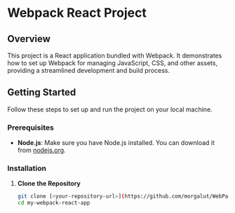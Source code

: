 # Webpack React Project

## Overview

This project is a React application bundled with Webpack. It demonstrates how to set up Webpack for managing JavaScript, CSS, and other assets, providing a streamlined development and build process.

## Getting Started

Follow these steps to set up and run the project on your local machine.

### Prerequisites

- **Node.js**: Make sure you have Node.js installed. You can download it from [nodejs.org](https://nodejs.org/).

### Installation

1. **Clone the Repository**

   ```bash
   git clone [<your-repository-url>](https://github.com/morgalut/WebPack-buttom.git)
   cd my-webpack-react-app
